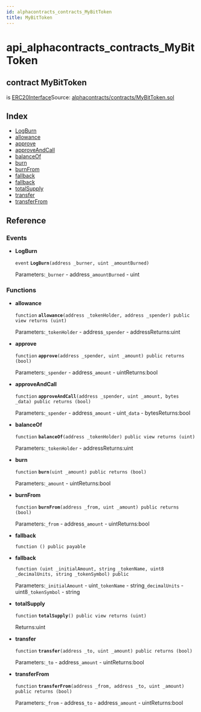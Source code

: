 ```yaml
---
id: alphacontracts_contracts_MyBitToken
title: MyBitToken
---
```


# api\_alphacontracts\_contracts\_MyBitToken

## contract MyBitToken

is [ERC20Interface](https://github.com/MyBitFoundation/MyBit-Network.tech/tree/9bb35f4e2608f44c29e1b398fa64e00a295d0ed2/docgen/docs/alphacontracts_contracts_MyBitToken_ERC20Interface.html)Source: [alphacontracts/contracts/MyBitToken.sol](https://github.com/MyBitFoundation/MyBit-Network.tech//blob/v0.0.0/contracts/alphacontracts/contracts/MyBitToken.sol)

## Index

* [LogBurn](https://github.com/MyBitFoundation/MyBit-Network.tech/tree/9bb35f4e2608f44c29e1b398fa64e00a295d0ed2/docgen/docs/alphacontracts_contracts_MyBitToken.html#LogBurn)
* [allowance](https://github.com/MyBitFoundation/MyBit-Network.tech/tree/9bb35f4e2608f44c29e1b398fa64e00a295d0ed2/docgen/docs/alphacontracts_contracts_MyBitToken.html#allowance)
* [approve](https://github.com/MyBitFoundation/MyBit-Network.tech/tree/9bb35f4e2608f44c29e1b398fa64e00a295d0ed2/docgen/docs/alphacontracts_contracts_MyBitToken.html#approve)
* [approveAndCall](https://github.com/MyBitFoundation/MyBit-Network.tech/tree/9bb35f4e2608f44c29e1b398fa64e00a295d0ed2/docgen/docs/alphacontracts_contracts_MyBitToken.html#approveAndCall)
* [balanceOf](https://github.com/MyBitFoundation/MyBit-Network.tech/tree/9bb35f4e2608f44c29e1b398fa64e00a295d0ed2/docgen/docs/alphacontracts_contracts_MyBitToken.html#balanceOf)
* [burn](https://github.com/MyBitFoundation/MyBit-Network.tech/tree/9bb35f4e2608f44c29e1b398fa64e00a295d0ed2/docgen/docs/alphacontracts_contracts_MyBitToken.html#burn)
* [burnFrom](https://github.com/MyBitFoundation/MyBit-Network.tech/tree/9bb35f4e2608f44c29e1b398fa64e00a295d0ed2/docgen/docs/alphacontracts_contracts_MyBitToken.html#burnFrom)
* [fallback](https://github.com/MyBitFoundation/MyBit-Network.tech/tree/9bb35f4e2608f44c29e1b398fa64e00a295d0ed2/docgen/docs/alphacontracts_contracts_MyBitToken.html)
* [fallback](https://github.com/MyBitFoundation/MyBit-Network.tech/tree/9bb35f4e2608f44c29e1b398fa64e00a295d0ed2/docgen/docs/alphacontracts_contracts_MyBitToken.html)
* [totalSupply](https://github.com/MyBitFoundation/MyBit-Network.tech/tree/9bb35f4e2608f44c29e1b398fa64e00a295d0ed2/docgen/docs/alphacontracts_contracts_MyBitToken.html#totalSupply)
* [transfer](https://github.com/MyBitFoundation/MyBit-Network.tech/tree/9bb35f4e2608f44c29e1b398fa64e00a295d0ed2/docgen/docs/alphacontracts_contracts_MyBitToken.html#transfer)
* [transferFrom](https://github.com/MyBitFoundation/MyBit-Network.tech/tree/9bb35f4e2608f44c29e1b398fa64e00a295d0ed2/docgen/docs/alphacontracts_contracts_MyBitToken.html#transferFrom)

## Reference

### Events

* **LogBurn**

  `event` **`LogBurn`**`(address _burner, uint _amountBurned)`

  Parameters:`_burner` - address`_amountBurned` - uint

### Functions

* **allowance**

  `function` **`allowance`**`(address _tokenHolder, address _spender) public view returns (uint)`

  Parameters:`_tokenHolder` - address`_spender` - addressReturns:uint

* **approve**

  `function` **`approve`**`(address _spender, uint _amount) public returns (bool)`

  Parameters:`_spender` - address`_amount` - uintReturns:bool

* **approveAndCall**

  `function` **`approveAndCall`**`(address _spender, uint _amount, bytes _data) public returns (bool)`

  Parameters:`_spender` - address`_amount` - uint`_data` - bytesReturns:bool

* **balanceOf**

  `function` **`balanceOf`**`(address _tokenHolder) public view returns (uint)`

  Parameters:`_tokenHolder` - addressReturns:uint

* **burn**

  `function` **`burn`**`(uint _amount) public returns (bool)`

  Parameters:`_amount` - uintReturns:bool

* **burnFrom**

  `function` **`burnFrom`**`(address _from, uint _amount) public returns (bool)`

  Parameters:`_from` - address`_amount` - uintReturns:bool

* **fallback**

  `function () public payable`

* **fallback**

  `function (uint _initialAmount, string _tokenName, uint8 _decimalUnits, string _tokenSymbol) public`

  Parameters:`_initialAmount` - uint`_tokenName` - string`_decimalUnits` - uint8`_tokenSymbol` - string

* **totalSupply**

  `function` **`totalSupply`**`() public view returns (uint)`

  Returns:uint

* **transfer**

  `function` **`transfer`**`(address _to, uint _amount) public returns (bool)`

  Parameters:`_to` - address`_amount` - uintReturns:bool

* **transferFrom**

  `function` **`transferFrom`**`(address _from, address _to, uint _amount) public returns (bool)`

  Parameters:`_from` - address`_to` - address`_amount` - uintReturns:bool


